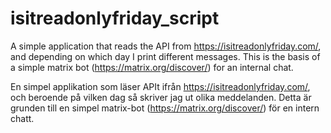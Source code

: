 # isitreadonlyfriday_script

A simple application that reads the API from https://isitreadonlyfriday.com/, and depending on which day I print different messages.
This is the basis of a simple matrix bot (https://matrix.org/discover/) for an internal chat.

En simpel applikation som läser APIt ifrån https://isitreadonlyfriday.com/, och beroende på vilken dag så skriver jag ut olika meddelanden. 
Detta är grunden till en simpel matrix-bot (https://matrix.org/discover/) för en intern chatt.

